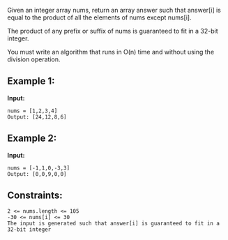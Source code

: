 Given an integer array nums, return an array answer such that answer[i] is equal to the product of all the elements of nums except nums[i].

The product of any prefix or suffix of nums is guaranteed to fit in a 32-bit integer.

You must write an algorithm that runs in O(n) time and without using the division operation.

 

## Example 1:

**Input:**
```text
nums = [1,2,3,4]
Output: [24,12,8,6]

```
## Example 2:

**Input:** 
```text
nums = [-1,1,0,-3,3]
Output: [0,0,9,0,0]
 ```

## Constraints:
```text
2 <= nums.length <= 105
-30 <= nums[i] <= 30
The input is generated such that answer[i] is guaranteed to fit in a 32-bit integer
